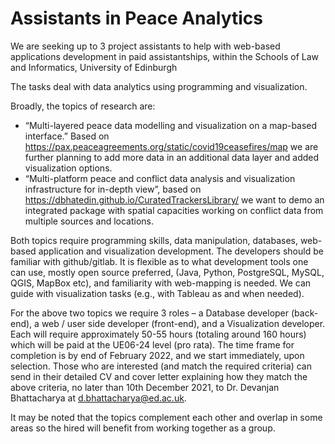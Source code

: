 # Assistants in Peace Analytics

We are seeking up to 3 project assistants to help with web-based applications development in paid assistantships, within the Schools of Law and Informatics, University of Edinburgh  

The tasks deal with data analytics using programming and visualization.


Broadly, the topics of research are:


* “Multi-layered peace data modelling and visualization on a map-based interface.” Based on https://pax.peaceagreements.org/static/covid19ceasefires/map we are further planning to add more data in an additional data layer and added visualization options.
* “Multi-platform peace and conflict data analysis and visualization infrastructure for in-depth view”, based on https://dbhatedin.github.io/CuratedTrackersLibrary/ we want to demo an integrated package with spatial capacities working on conflict data from multiple sources and locations.




Both topics require programming skills, data manipulation, databases, web-based application and visualization development. The developers should be familiar with github/gitlab. It is flexible as to what development tools one can use, mostly open source preferred, (Java, Python, PostgreSQL, MySQL, QGIS, MapBox etc), and familiarity with web-mapping is needed. We can guide with visualization tasks (e.g., with Tableau as and when needed).

 

For the above two topics we require 3 roles – a Database developer (back-end), a web / user side developer (front-end), and a Visualization developer. Each will require approximately 50-55 hours (totaling around 160 hours) which will be paid at the UE06-24 level (pro rata). The time frame for completion is by end of February 2022, and we start immediately, upon selection. Those who are interested (and match the required criteria) can send in their detailed CV and cover letter explaining how they match the above criteria, no later than 10th December 2021, to Dr. Devanjan Bhattacharya at d.bhattacharya@ed.ac.uk.

 

It may be noted that the topics complement each other and overlap in some areas so the hired will benefit from working together as a group.

 
